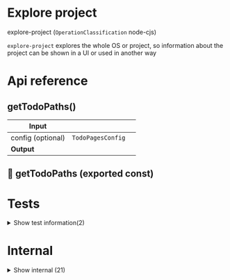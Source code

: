 # Explore project

explore-project (`OperationClassification` node-cjs)

`explore-project` explores the whole OS or project, so information about the project can be shown in a UI or used in another way




# Api reference

## getTodoPaths()

| Input      |    |    |
| ---------- | -- | -- |
| config (optional) | `TodoPagesConfig` |  |
| **Output** |    |    |



## 📄 getTodoPaths (exported const)

# Tests

<details><summary>Show test information(2)</summary>
    
  # main()




| Input      |    |    |
| ---------- | -- | -- |
| - | | |
| **Output** |    |    |



## 📄 main (unexported const)

  </details>

# Internal

<details><summary>Show internal (21)</summary>
    
  # exploreOperation()

for every package.json it finds, it explores the root, src, and docs.
- in src, index is ignored
- in docs, only md is found
- in the root, only md is found
- for every file in src, it shows and finds all functions, interfaces and variables, through the indexation from it


| Input      |    |    |
| ---------- | -- | -- |
| operationBasePath | string |  |
| **Output** |    |    |



## exploreProject()

TODO: still needs to be cleaned up. It's a huge function now with many useful components. Split it up!

- explores all files and folders until it finds a package.json.

all items in the explore tree are clickable in the ui, and lead to different pages
-  a folder leads to a summary of what the folder holds
-  a operation leads to a summary of the operation
-  a ts file leads to all functions, variables, and interfaces in that file
-  a function, variable, or interface leads to specific pages for those things. the data, if available, is attached to the interfaces.
- a md file leads to the editing user interface (with context) of that file
- a json file leads to a CRUD for it...


### Performance

In the end the data it generates should stay up to date, so it's important this exploration happens fast enough. The data involved is simply walking the filesystem once (a small subset of it) and opening some index files (fun)


### Ideas for later

LATER: some more things that would be useful:

- watching all files that are also explored for changes using some watcher
- if something changes, recalculating that part and pushing it to the UI, making the thing going over the line small so it'll be super fast, even over slow internet.

however, this is premature optimisation. on my m1, locally, it's probably fine to just recalculate every second ^^ and send a couple megabytes over the line.


| Input      |    |    |
| ---------- | -- | -- |
| config (optional) | { bundleId?: string, <br /> } |  |
| **Output** |    |    |



## getExplorationType()

gets the exploration type from an absolute type


| Input      |    |    |
| ---------- | -- | -- |
| absolutePath | string |  |,| operationFolders | string[] |  |
| **Output** | function / folder / operation / operationFolder / markdown / typescript / interface / variable   |    |



## getFileWithExtension()

| Input      |    |    |
| ---------- | -- | -- |
| absolutePath | string |  |
| **Output** | `String`   |    |



## getFolderExplorationDetails()

| Input      |    |    |
| ---------- | -- | -- |
| config | { hasCommentTypes?: `CommentType`[], <br />interfaceIsDbModel?: boolean, <br />path: string, <br />type: folder / operation / operationFolder / markdown / typescript / function / interface / variable, <br />name: string, <br />sort?: string, <br />typeIndexType?: TsBuildError / TsLintWarning / TsFunction / TsVariable / TsInterface / TsComment / TsImport / TsExport / null, <br /> } |  |
| **Output** |    |    |



## getInstanceNames()

returns the paths of instances in a file, like functions, variables or interfaces


| Input      |    |    |
| ---------- | -- | -- |
| array | {  }[] |  |,| relativePathFromProjectRoot | string |  |
| **Output** | string[]   |    |



## getProjectRelativePaths()

get file paths within your project


| Input      |    |    |
| ---------- | -- | -- |
| config (optional) | { type?: `RelativePathType`, <br />earliestUpdatedAt?: number, <br />filterDraft?: boolean, <br />filterPrivate?: boolean, <br />filterGenerated?: boolean, <br />sort?: string, <br /> } |  |
| **Output** |    |    |



## getTodoFrontmattersMappedObject()

| Input      |    |    |
| ---------- | -- | -- |
| projectRoot | string |  |,| todoPaths (optional) | string[] |  |
| **Output** |    |    |



## getTodoPages()

`getTodoPages(): WebPage[]` function:

- use getProjectRelativePaths, map the result to a queryPath + file
- [operation-name]/[todo-relative-file-id] for operations
- [folder-name]/[todo-relative-file-id] for todos within folders


| Input      |    |    |
| ---------- | -- | -- |
| config (optional) | `TodoPagesConfig` |  |
| **Output** |    |    |



## hasSameProjectPath()

function that returns a filter function that can check if some object (that extends an TsIndexModelType) has the same relative file path from the project root


| Input      |    |    |
| ---------- | -- | -- |
| projectRelativePath | string |  |
| **Output** | {  }   |    |



## 🔹 RelativePathType

## 📄 exploreOperation (exported const)

for every package.json it finds, it explores the root, src, and docs.
- in src, index is ignored
- in docs, only md is found
- in the root, only md is found
- for every file in src, it shows and finds all functions, interfaces and variables, through the indexation from it


## 📄 exploreProject (exported const)

TODO: still needs to be cleaned up. It's a huge function now with many useful components. Split it up!

- explores all files and folders until it finds a package.json.

all items in the explore tree are clickable in the ui, and lead to different pages
-  a folder leads to a summary of what the folder holds
-  a operation leads to a summary of the operation
-  a ts file leads to all functions, variables, and interfaces in that file
-  a function, variable, or interface leads to specific pages for those things. the data, if available, is attached to the interfaces.
- a md file leads to the editing user interface (with context) of that file
- a json file leads to a CRUD for it...


### Performance

In the end the data it generates should stay up to date, so it's important this exploration happens fast enough. The data involved is simply walking the filesystem once (a small subset of it) and opening some index files (fun)


### Ideas for later

LATER: some more things that would be useful:

- watching all files that are also explored for changes using some watcher
- if something changes, recalculating that part and pushing it to the UI, making the thing going over the line small so it'll be super fast, even over slow internet.

however, this is premature optimisation. on my m1, locally, it's probably fine to just recalculate every second ^^ and send a couple megabytes over the line.


## 📄 getExplorationType (exported const)

gets the exploration type from an absolute type


## 📄 getFileWithExtension (exported const)

## 📄 getFolderExplorationDetails (exported const)

## 📄 getInstanceNames (exported const)

returns the paths of instances in a file, like functions, variables or interfaces


## 📄 getProjectRelativePaths (exported const)

get file paths within your project


## 📄 getTodoFrontmattersMappedObject (exported const)

## 📄 getTodoPages (exported const)

`getTodoPages(): WebPage[]` function:

- use getProjectRelativePaths, map the result to a queryPath + file
- [operation-name]/[todo-relative-file-id] for operations
- [folder-name]/[todo-relative-file-id] for todos within folders


## 📄 hasSameProjectPath (exported const)

function that returns a filter function that can check if some object (that extends an TsIndexModelType) has the same relative file path from the project root
  </details>

